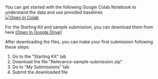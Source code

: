 You can get started with the following Google Colab Notebook to understand the data and use provided baselines  
[![Open In Colab](https://colab.research.google.com/assets/colab-badge.svg)](https://colab.research.google.com/drive/19Ezf_H6LpkWLuU7U8Dmm5hojkqZ3qg1z?usp=sharing)

For the Starting Kit and sample submission, you can download them from here [[Open In Google Drive]](https://drive.google.com/drive/folders/1J5AxC1O4Tewq646NL-X0RA63UL3js5cr?usp=sharing)

 After downloading the files, you can make your first submission following these steps:
1. Go to the "Starting Kit" tab
2. Download the file "Relevance-sample-submission.zip"
3. Go to "My Submissions" tab
4. Submit the downloaded file